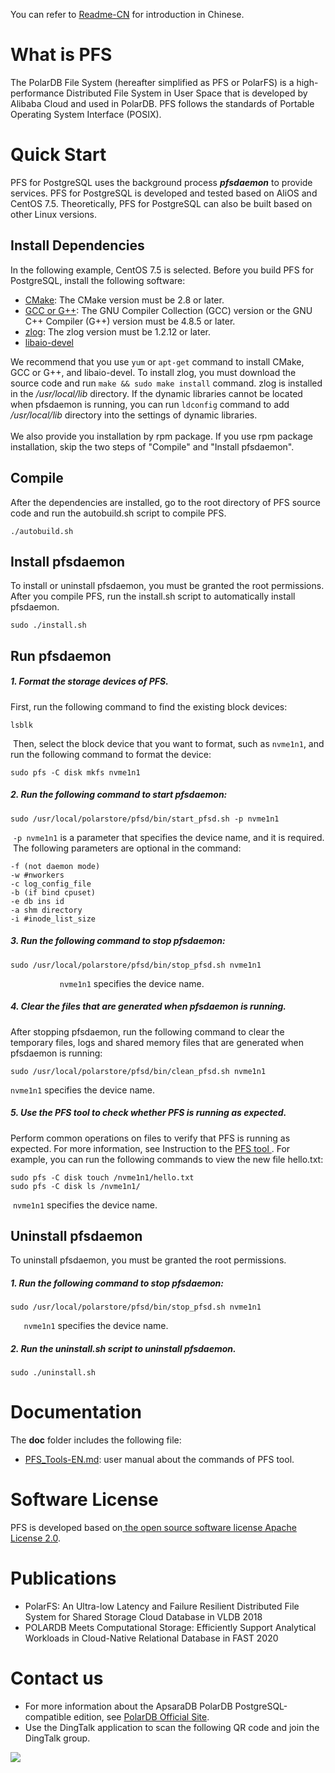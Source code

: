 You can refer to [Readme-CN](Readme-CN.md) for introduction in Chinese.
# What is PFS
The PolarDB File System (hereafter simplified as PFS or PolarFS) is a high-performance Distributed File System in User Space that is developed by Alibaba Cloud and used in PolarDB. PFS follows the standards of Portable Operating System Interface (POSIX). 
# Quick Start
PFS for PostgreSQL uses the background process **_pfsdaemon_** to provide services. PFS for PostgreSQL is developed and tested based on AliOS and CentOS 7.5. Theoretically, PFS for PostgreSQL can also be built based on other Linux versions. 
## Install Dependencies
In the following example, CentOS 7.5 is selected. Before you build PFS for PostgreSQL, install the following software:

- [CMake](https://cmake.org/): The CMake version must be 2.8 or later. 
- [GCC or G++](http://www.gnu.org/software/gcc/): The GNU Compiler Collection (GCC) version or the GNU C++ Compiler (G++) version must be 4.8.5 or later. 
- [zlog](https://github.com/HardySimpson/zlog/releases): The zlog version must be 1.2.12 or later. 
- [libaio-devel](https://pagure.io/libaio)

We recommend that you use `yum` or `apt-get` command to install CMake, GCC or G++, and libaio-devel. 
To install zlog, you must download the source code and run `make && sudo make install` command. zlog is installed in the _/usr/local/lib_ directory. If the dynamic libraries cannot be located when pfsdaemon is running, you can run `ldconfig` command to add _/usr/local/lib_ directory into the settings of dynamic libraries. <br><br>
We also provide you installation by rpm package. If you use rpm package installation, skip the two steps of "Compile" and "Install pfsdaemon".

## Compile
After the dependencies are installed, go to the root directory of PFS source code and run the autobuild.sh script to compile PFS.
```
./autobuild.sh
```
## Install pfsdaemon
To install or uninstall pfsdaemon, you must be granted the root permissions. 
After you compile PFS, run the install.sh script to automatically install pfsdaemon.
```
sudo ./install.sh
```
## Run pfsdaemon

##### 1. Format the storage devices of PFS. 

   First, run the following command to find the existing block devices:

```
lsblk
```
​		Then, select the block device that you want to format, such as `nvme1n1`, and run the following command to format the device:
```
sudo pfs -C disk mkfs nvme1n1
```

##### 2. Run the following command to start pfsdaemon:
```
sudo /usr/local/polarstore/pfsd/bin/start_pfsd.sh -p nvme1n1
```
​		 `-p nvme1n1` is a parameter that specifies the device name, and it is required. 
​		The following parameters are optional in the command:

```
-f (not daemon mode)
-w #nworkers
-c log_config_file
-b (if bind cpuset)
-e db ins id
-a shm directory
-i #inode_list_size
```

##### 3. Run the following command to stop pfsdaemon:
```
sudo /usr/local/polarstore/pfsd/bin/stop_pfsd.sh nvme1n1
```
`			nvme1n1` specifies the device name. 

##### 4. Clear the files that are generated when pfsdaemon is running. 

   After stopping pfsdaemon, run the following command to clear the temporary files, logs and shared memory files that are generated when pfsdaemon is running:

```
sudo /usr/local/polarstore/pfsd/bin/clean_pfsd.sh nvme1n1
```
`nvme1n1` specifies the device name. 

##### 5. Use the PFS tool to check whether PFS is running as expected. 

   Perform common operations on files to verify that PFS is running as
    expected. For more information, see Instruction to the [PFS tool
    ](docs/PFS_Tools-EN.md). 
   For example, you can run the following commands to view the new file hello.txt:

```
sudo pfs -C disk touch /nvme1n1/hello.txt
sudo pfs -C disk ls /nvme1n1/
```
​		`nvme1n1` specifies the device name. 
## Uninstall pfsdaemon
To uninstall pfsdaemon, you must be granted the root permissions. 

##### 1. Run the following command to stop pfsdaemon:
```
sudo /usr/local/polarstore/pfsd/bin/stop_pfsd.sh nvme1n1
```
`	nvme1n1` specifies the device name. 

##### 2. Run the uninstall.sh script to uninstall pfsdaemon. 
```
sudo ./uninstall.sh
```
# Documentation
The **doc** folder includes the following file:

- [PFS_Tools-EN.md](docs/PFS_Tools-EN.md): user manual about the commands of PFS
 tool.

# Software License
PFS is developed based on[ the open source software license Apache License 2.0](https://www.apache.org/licenses/LICENSE-2.0).
# Publications

- PolarFS: An Ultra-low Latency and Failure Resilient Distributed File System for Shared Storage Cloud Database in VLDB 2018
- POLARDB Meets Computational Storage: Efficiently Support Analytical Workloads in Cloud-Native Relational Database in FAST 2020

# Contact us

- For more information about the ApsaraDB PolarDB PostgreSQL-compatible edition, see [PolarDB Official Site](https://help.aliyun.com/product/172538.html).
- Use the DingTalk application to scan the following QR code and join the DingTalk group.

![](https://raw.githubusercontent.com/alibaba/PolarDB-for-PostgreSQL/main/doc/PolarDB-EN/pic/polardb_group.png)
​

